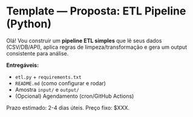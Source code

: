 
# Template — Proposta: ETL Pipeline (Python)

Olá! Vou construir um **pipeline ETL simples** que lê seus dados (CSV/DB/API),
aplica regras de limpeza/transformação e gera um output consistente para análise.

**Entregáveis:**
- `etl.py` + `requirements.txt`
- `README.md` (como configurar e rodar)
- Amostra `input/` e `output/`
- (Opcional) Agendamento (cron/GitHub Actions)

Prazo estimado: 2-4 dias úteis. Preço fixo: $XXX.
